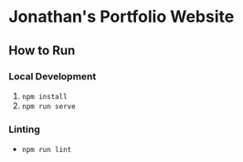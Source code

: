 # Jonathan's Portfolio Website

## How to Run

### Local Development
1. `npm install`
2. `npm run serve`

### Linting
- `npm run lint`
